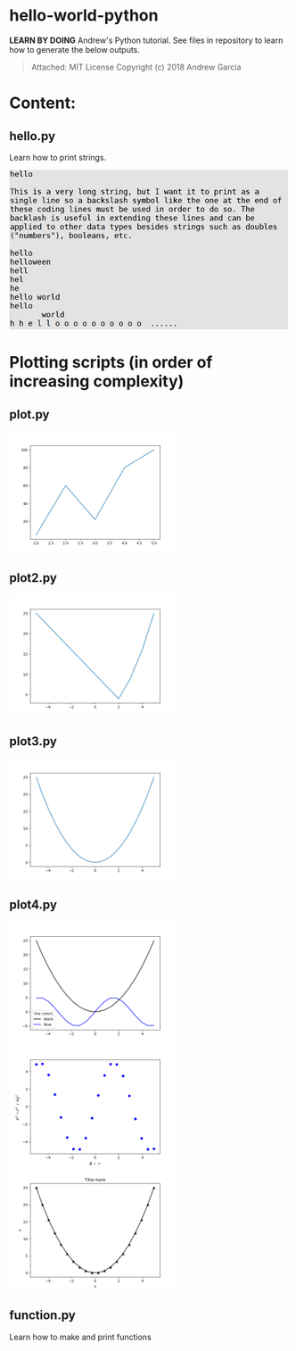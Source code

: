# hello-world-python
**LEARN BY DOING**
Andrew's Python tutorial. See files in repository to learn how to generate the below outputs.

> Attached: MIT License
>Copyright (c) 2018 Andrew Garcia
# Content:

## hello.py
Learn how to print strings.

<img src="hello_shell.png" alt="drawing" width="500"/>

# Plotting scripts (in order of increasing complexity)
## plot.py
<img src="Figure_1.png" alt="drawing" width="300"/>

## plot2.py
<img src="Figure_1-1.png" alt="drawing" width="300"/>

## plot3.py
<img src="Figure_1-2.png" alt="drawing" width="300"/>

## plot4.py
<img src="Figure_2.png" alt="drawing" width="300"/><img src="Figure_4.png" alt="drawing" width="300"/><img src="Another_Figure.png" alt="drawing" width="300"/>

## function.py
Learn how to make and print functions
